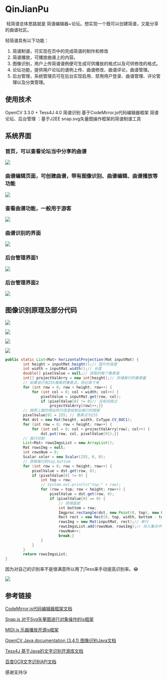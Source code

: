 # QinJianPu

​	轻简谱总体思路就是 简谱编辑器+论坛。想实现一个既可以创建简谱，又能分享的曲谱社区。

轻简谱具有以下功能：

1. 简谱制谱，可实现在页中的完成简谱的制作和修改
2. 简谱播放，可播放曲谱上的内容。
3. 图像识别，用户上传简谱谱例便可生成可供播放的格式以及可供修改的格式。
4. 论坛功能，提供用户论坛的谱例上传、曲谱修改、曲谱评论，曲谱管理。
5. 后台管理，系统管理员可在后台实现启用、禁用用户登录、曲谱管理、评论管理以及分类管理。



 ## 使用技术

OpenCV 3.3.0 + Tess4J 4.0 简谱识别
基于CodeMirror.js代码编辑器框架
简谱论坛、后台管理 ：基于J2EE
snap.svg矢量图操作框架的简谱制谱工具



## 系统界面



 ### 首页，可以查看论坛当中分享的曲谱

![](pic/1.png)



 ### 曲谱编辑页面，可创建曲谱，带有图像识别、曲谱编辑、曲谱播放等功能

![](pic/2.png)



 ### 查看曲谱功能，一般用于游客

![](pic/3.png)



 ### 曲谱识别的界面

![](pic/5.png)



 ### 后台管理界面1

![](pic/6.png)



 ### 后台管理界面2

![](pic/7.png)



 ## 图像识别原理及部分代码

![](pic/8.png)

![](pic/9.png)

![](pic/10.png)

![](pic/11.png)



```java
public static List<Mat> horizontalProjection(Mat inputMat) {
		int height = inputMat.height();// 图片的高度
		int width = inputMat.width();// 长度
		double[] pixelValue = null;// 获取的每个像素值
		int[] projectValArry = new int[height];// 存储每行的像素量
		// 如果该行有255像素的像素点，则记录下来ֵ
		for (int row = 0; row < height; row++) {
			for (int col = 0; col < width; col++) {
				pixelValue = inputMat.get(row, col);
				if (pixelValue[0] != 0)// 没有则跳过
					projectValArry[row]++;}}
		// 按照上面的得出的行信息绘制出每行的框框
		pixelValue[0] = 255; // 像素点为255
		Mat dst = new Mat(height, width, CvType.CV_8UC1);
		for (int row = 0; row < height; row++) {
			for (int col = 0; col < projectValArry[row]; col++) {
				dst.put(row, col, pixelValue[0]);}}
		// 按行切割
		List<Mat> rowsImgsList = new ArrayList();
		Mat rowsImg = null;
		int rowsNum = 0;
		Scalar color = new Scalar(255, 0, 0);
		// 获取每行的top,bottom
		for (int row = 0; row < height; row++) {
			pixelValue = dst.get(row, 0);
			if (pixelValue[0] != 0) {
				int top = row;
				// System.out.println("top:" + row);
				for (row = top; row < height; row++) {
					pixelValue = dst.get(row, 0);
					if (pixelValue[0] == 0) {
						// 获得底部
						int bottom = row;
						Imgproc.rectangle(dst, new Point(0, top), new Point(width, bottom), color);
						Rect rect = new Rect(0, top, width, bottom - top);// 得出rect
						rowsImg = new Mat(inputMat, rect);// 单行
						rowsImgsList.add(rowsNum, rowsImg);// 存入集合中
						rowsNum++;
						break;}
                }
            }
        }
		return rowsImgsList;
}

```





因为对自己的识别率不是很满意所以用了jTess来手动提高识别率。😂

![](pic/12.png)



## 参考链接

[CodeMirror.js代码编辑器框架文档](http://codemirror.net/)

[Snap.js  对于Svg矢量图进行对象操作的js框架](http://snapsvg.io/)

[MIDI.js  乐器播放开源js框架](https://github.com/mudcube/MIDI.js)

[OpenCV Java documentation (3.4.1)  图像识别Java文档](https://docs.opencv.org/3.4.1/javadoc/index.html)

[Tess4J 基于Java的文字识别开源库文档](http://tess4j.sourceforge.net/docs/docs-4.0/)

[百度OCR文字识别API文档](http://ai.baidu.com/docs#/OCR-API/top)



感谢支持😘
